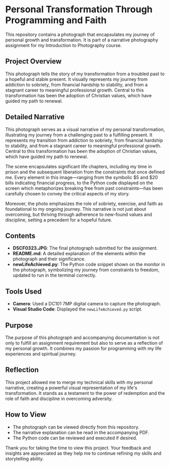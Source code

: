 # Personal Transformation Through Programming and Faith

This repository contains a photograph that encapsulates my journey of personal growth and transformation. It is part of a narrative photography assignment for my Introduction to Photography course.

## Project Overview

This photograph tells the story of my transformation from a troubled past to a hopeful and stable present. It visually represents my journey from addiction to sobriety, from financial hardship to stability, and from a stagnant career to meaningful professional growth. Central to this transformation has been the adoption of Christian values, which have guided my path to renewal.

## Detailed Narrative

This photograph serves as a visual narrative of my personal transformation, illustrating my journey from a challenging past to a fulfilling present. It represents my transition from addiction to sobriety, from financial hardship to stability, and from a stagnant career to meaningful professional growth. Central to this transformation has been the adoption of Christian values, which have guided my path to renewal.

The scene encapsulates significant life chapters, including my time in prison and the subsequent liberation from the constraints that once defined me. Every element in this image—ranging from the symbolic $5 and $20 bills indicating financial progress, to the Python code displayed on the screen which metaphorizes breaking free from past constraints—has been carefully chosen to convey the critical aspects of my story.

Moreover, the photo emphasizes the role of sobriety, exercise, and faith as foundational to my ongoing journey. This narrative is not just about overcoming, but thriving through adherence to new-found values and discipline, setting a precedent for a hopeful future.

## Contents

- **DSCF0323.JPG**: The final photograph submitted for the assignment.
- **README.md**: A detailed explanation of the elements within the photograph and their significance.
- **newLifeAchieved.py**: The Python code snippet shown on the monitor in the photograph, symbolizing my journey from constraints to freedom, updated to run in the terminal correctly.

## Tools Used

- **Camera**: Used a DC101 7MP digital camera to capture the photograph.
- **Visual Studio Code**: Displayed the `newLifeAchieved.py` script.

## Purpose

The purpose of this photograph and accompanying documentation is not only to fulfill an assignment requirement but also to serve as a reflection of my personal growth. It combines my passion for programming with my life experiences and spiritual journey.

## Reflection

This project allowed me to merge my technical skills with my personal narrative, creating a powerful visual representation of my life's transformation. It stands as a testament to the power of redemption and the role of faith and discipline in overcoming adversity.

## How to View

- The photograph can be viewed directly from this repository.
- The narrative explanation can be read in the accompanying PDF.
- The Python code can be reviewed and executed if desired.

Thank you for taking the time to view this project. Your feedback and insights are appreciated as they help me to continue refining my skills and storytelling ability.
